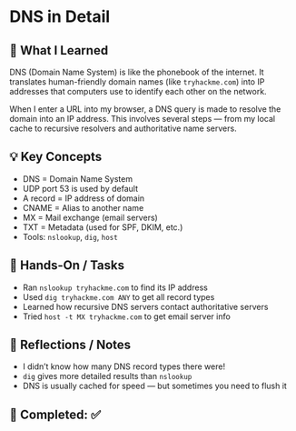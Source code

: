 # DNS in Detail

## 🧠 What I Learned
DNS (Domain Name System) is like the phonebook of the internet. It translates human-friendly domain names (like `tryhackme.com`) into IP addresses that computers use to identify each other on the network.

When I enter a URL into my browser, a DNS query is made to resolve the domain into an IP address. This involves several steps — from my local cache to recursive resolvers and authoritative name servers.

## 💡 Key Concepts
- DNS = Domain Name System
- UDP port 53 is used by default
- A record = IP address of domain
- CNAME = Alias to another name
- MX = Mail exchange (email servers)
- TXT = Metadata (used for SPF, DKIM, etc.)
- Tools: `nslookup`, `dig`, `host`

## 🧪 Hands-On / Tasks
- Ran `nslookup tryhackme.com` to find its IP address
- Used `dig tryhackme.com ANY` to get all record types
- Learned how recursive DNS servers contact authoritative servers
- Tried `host -t MX tryhackme.com` to get email server info

## 🧩 Reflections / Notes
- I didn’t know how many DNS record types there were!
- `dig` gives more detailed results than `nslookup`
- DNS is usually cached for speed — but sometimes you need to flush it

## 🏁 Completed: ✅

